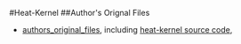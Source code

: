 #Heat-Kernel
##Author's Orignal Files
- [authors_original_files](authors_original_files), including [heat-kernel source code](),